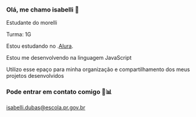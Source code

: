 ### Olá, me chamo isabelli 💋

Estudante do morelli

Turma: 1G

Estou estudando no .[Alura](https://cursos.alura.com.br/loginForm?logout).

Estou me desenvolvendo na linguagem JavaScript

Utilizo esse epaço para minha organização e compartilhamento dos meus projetos desenvolvidos

### Pode entrar em contato comigo 💼📊

isabelli.dubas@escola.pr.gov.br

